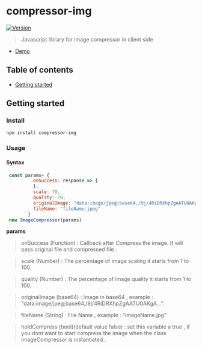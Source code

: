 # compressor-img
 [![Version](https://img.shields.io/npm/v/compressor-img.svg)](https://www.npmjs.com/package/compressor-img)
 
 
> Javascript library for image compressor in client side 
  
- [Demo](https://compressor-img.firebaseapp.com)

## Table of contents

- [Getting started](#getting-started)


## Getting started

### Install

```shell
npm install compressor-img
```

### Usage

#### Syntax

```js
 const params= {
          onSuccess: response => {
          },
          scale: 70,
          quality: 70,
          originalImage: "data:image/jpeg;base64,/9j/4RiDRXhpZgAATU0AKgA...",
          fileName: "fileName.jpeg"
        }
 new ImageCompressor(params)
```
**params**
> onSuccess (Function) : Callback after Compress the image. It will pass original file and compressed file .

> scale (Number) : The percentage of image scaling it starts from 1 to 100.

> quality (Number) :   The percentage of image quality it starts from 1 to 100.

> originalImage (base64) : Image in base64 ,  example : "data:image/jpeg;base64,/9j/4RiDRXhpZgAATU0AKgA...".

> fileName (String) :  File Name , example : "imageName.jpg"

> holdCompress (bool)(default value false) : set this variable a true , if you dont want to start compress the image when the class ImageCompressor is instantiated .

